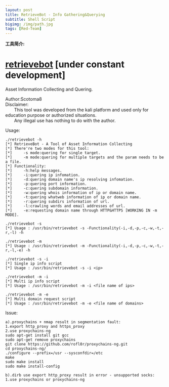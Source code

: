 ```yaml
---
layout: post
title: RetrieveBot - Info Gathering&Querying
subtitle: Shell Script
bigimg: /img/path.jpg
tags: [Red-Team]
---
```


**工具简介:**   

# [retrievebot](https://github.com/Scotoma8/retrievebot/blob/master/retrievebot.sh) [under constant development]
Asset Information Collecting and Quering.

Author:Scotoma8   
Disclaimer:   
&emsp;&emsp;This tool was developed from the kali platform and used only for education purpose or authorized situations.   
&emsp;&emsp;Any illegal use has nothing to do with the author.

Usage:

	./retrievebot -h
	[*] RetrieveBot - A Tool of Asset Information Collecting
	[*] There're two modes for this tool:
	[*]     -s mode:quering for single target.
	[*]     -m mode:quering for multiple targets and the param needs to be a file.
	[*] Functionality:
	[*]     -h:help messages.
	[*]     -i:quering ip infomation.
	[*]     -d:quering domain name's ip resolving infomation.
	[*]     -p:quering port information.
	[*]     -c:quering subdomain information.
	[*]     -w:quering whois information of ip or domain name.
	[*]     -t:quering whatweb information of ip or domain name.
	[*]     -r:quering subdirs information of url.
	[*]     -l:crawling words and email addresses of url.
	[*]     -e:requesting domain name through HTTP&HTTPS [WORKING IN -m MODE].
	
	./retrievebot -s
	[*] Usage : /usr/bin/retrievebot -s -Functionality(-i,-d,-p,-c,-w,-t,-r,-l) -h
	
	./retrievebot -m
	[*] Usage : /usr/bin/retrievebot -m -Functionality(-i,-d,-p,-c,-w,-t,-r,-l,-e) -h
	
	./retrievebot -s -i
	[*] Single ip info script
	[*] Usage : /usr/bin/retrievebot -s -i <ip>
	
	./retrievebot -m -i
	[*] Multi ip info script
	[*] Usage : /usr/bin/retrievebot -m -i <file name of ips>
	
	./retrievebot -m -e
	[*] Multi domain request script
	[*] Usage : /usr/bin/retrievebot -m -e <file name of domains>

Issue:   	

	a).proxychains + nmap result in segmentation fault:   
	1.export http_proxy and https_proxy   
	2.use proxychains-ng   
	sudo apt-get install git gcc   
	sudo apt-get remove proxychains   
	git clone https://github.com/rofl0r/proxychains-ng.git   
	cd proxychains-ng/   
	./configure --prefix=/usr --sysconfdir=/etc   
	make   
	sudo make install   
	sudo make install-config   
	
	b).dirb use export http_proxy result in error - unsupported socks:   
	1.use proxychains or proxychains-ng   


​	
